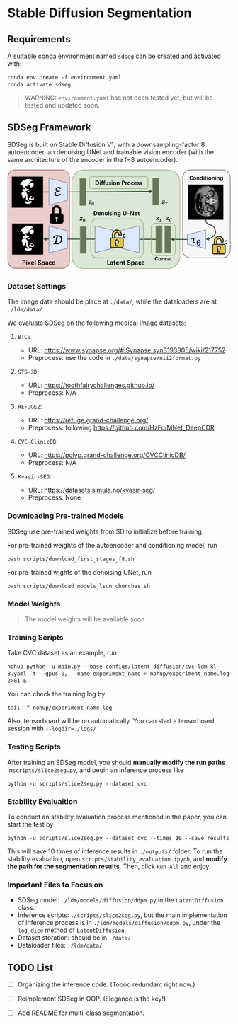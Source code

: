 # Stable Diffusion Segmentation




## Requirements

A suitable [conda](https://conda.io/) environment named `sdseg` can be created
and activated with:

```
conda env create -f environment.yaml
conda activate sdseg
```

> WARNING: `environment.yaml` has not been tested yet, but will be tested and updated soon.



## SDSeg Framework

SDSeg is built on Stable Diffusion V1, with a downsampling-factor 8 autoencoder, an denoising UNet and trainable vision encoder (with the same architecture of the encoder in the f=8 autoencoder).

<img src="assets/framework.jpg" alt="framework" style="zoom:67%;" />

### Dataset Settings

The image data should be place at `./data/`, while the dataloaders are at `./ldm/data/`

We evaluate SDSeg on the following medical image datasets:

1. `BTCV`
    - URL: https://www.synapse.org/#!Synapse:syn3193805/wiki/217752
    - Preprocess: use the code in `./data/synapse/nii2format.py`

2. `STS-3D`:
    - URL: https://toothfairychallenges.github.io/
    - Preprocess: N/A

3. `REFUGE2`:
    - URL: https://refuge.grand-challenge.org/
    - Preprocess: following https://github.com/HzFu/MNet_DeepCDR

4. `CVC-ClinicDB`:
    - URL: https://polyp.grand-challenge.org/CVCClinicDB/
    - Preprocess: N/A

5. `Kvasir-SEG`:
    - URL: https://datasets.simula.no/kvasir-seg/
    - Preprocess: None


### Downloading Pre-trained Models

SDSeg use pre-trained weights from SD to initialize before training.

For pre-trained weights of the autoencoder and conditioning model, run

```
bash scripts/download_first_stages_f8.sh
```

For pre-trained wights of the denoising UNet, run

```
bash scripts/download_models_lsun_churches.sh
```

### Model Weights

> The model weights will be available soon.

### Training Scripts

Take CVC dataset as an example, run

```
nohup python -u main.py --base configs/latent-diffusion/cvc-ldm-kl-8.yaml -t --gpus 0, --name experiment_name > nohup/experiment_name.log 2>&1 &
```

You can check the training log by 

```
tail -f nohup/experiment_name.log
```

Also, tensorboard will be on automatically. You can start a tensorboard session with `--logdir=./logs/`



### Testing Scripts

After training an SDSeg model, you should **manually modify the run paths** in`scripts/slice2seg.py`, and begin an inference process like

```
python -u scripts/slice2seg.py --dataset cvc
```



### Stability Evaluaition

To conduct an stability evaluation process mentioned in the paper, you can start the test by

```
python -u scripts/slice2seg.py --dataset cvc --times 10 --save_results
```

This will save 10 times of inference results in `./outputs/` folder. To run the stability evaluation, open `scripts/stability_evaluation.ipynb`, and **modify the path for the segmentation results**. Then, click `Run All` and enjoy.



### Important Files to Focus on

- SDSeg model: `./ldm/models/diffusion/ddpm.py` in the `LatentDiffusion` class.
- Inference scripts: `./scripts/slice2seg.py`, but the main implementation of inference process is in `./ldm/models/diffusion/ddpm.py`, under the `log_dice` method of `LatentDiffusion`.
- Dataset storation: should be in `./data/`
- Dataloader files: `./ldm/data/`



## TODO List

- [ ] Organizing the inference code. (Toooo redundant right now.)
- [ ] Reimplement SDSeg in OOP. (Elegance is the key!)
- [ ] Add README for multi-class segmentation.



